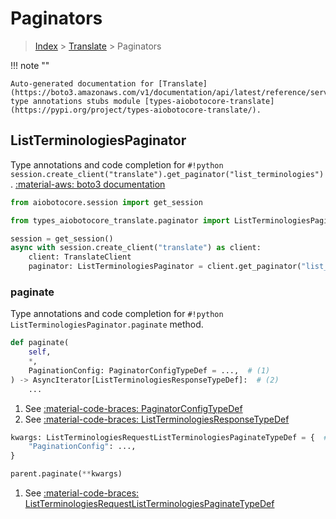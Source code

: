# Paginators

> [Index](../README.md) > [Translate](./README.md) > Paginators

!!! note ""

    Auto-generated documentation for [Translate](https://boto3.amazonaws.com/v1/documentation/api/latest/reference/services/translate.html#Translate)
    type annotations stubs module [types-aiobotocore-translate](https://pypi.org/project/types-aiobotocore-translate/).

## ListTerminologiesPaginator

Type annotations and code completion for `#!python session.create_client("translate").get_paginator("list_terminologies")`.
[:material-aws: boto3 documentation](https://boto3.amazonaws.com/v1/documentation/api/latest/reference/services/translate.html#Translate.Paginator.ListTerminologies)

```python title="Usage example"
from aiobotocore.session import get_session

from types_aiobotocore_translate.paginator import ListTerminologiesPaginator

session = get_session()
async with session.create_client("translate") as client:
    client: TranslateClient
    paginator: ListTerminologiesPaginator = client.get_paginator("list_terminologies")
```


### paginate

Type annotations and code completion for `#!python ListTerminologiesPaginator.paginate` method.

```python title="Method definition"
def paginate(
    self,
    *,
    PaginationConfig: PaginatorConfigTypeDef = ...,  # (1)
) -> AsyncIterator[ListTerminologiesResponseTypeDef]:  # (2)
    ...
```

1. See [:material-code-braces: PaginatorConfigTypeDef](./type_defs.md#paginatorconfigtypedef) 
2. See [:material-code-braces: ListTerminologiesResponseTypeDef](./type_defs.md#listterminologiesresponsetypedef) 


```python title="Usage example with kwargs"
kwargs: ListTerminologiesRequestListTerminologiesPaginateTypeDef = {  # (1)
    "PaginationConfig": ...,
}

parent.paginate(**kwargs)
```

1. See [:material-code-braces: ListTerminologiesRequestListTerminologiesPaginateTypeDef](./type_defs.md#listterminologiesrequestlistterminologiespaginatetypedef) 
